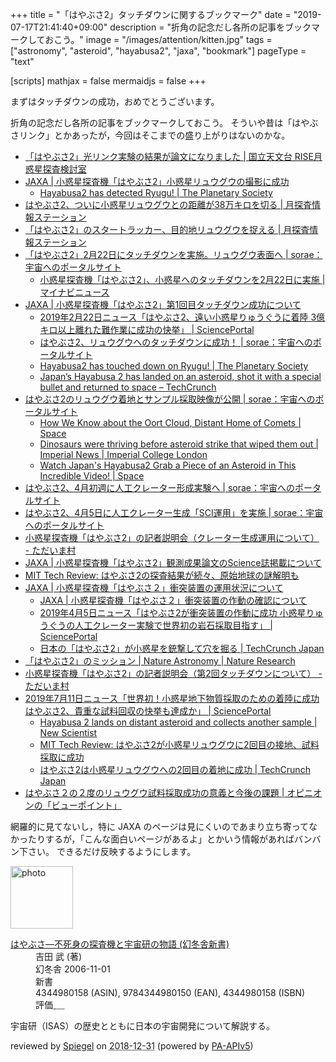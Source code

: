 +++
title = "「はやぶさ2」タッチダウンに関するブックマーク"
date =  "2019-07-17T21:41:40+09:00"
description = "折角の記念だし各所の記事をブックマークしておこう。"
image = "/images/attention/kitten.jpg"
tags = ["astronomy", "asteroid", "hayabusa2", "jaxa", "bookmark"]
pageType = "text"

[scripts]
  mathjax = false
  mermaidjs = false
+++

まずはタッチダウンの成功，おめでとうございます。

折角の記念だし各所の記事をブックマークしておこう。
そういや昔は「はやぶさリンク」とかあったが，今回はそこまでの盛り上がりはないのかな。

- [「はやぶさ2」光リンク実験の結果が論文になりました | 国立天文台 RISE月惑星探査検討室](http://www.miz.nao.ac.jp/rise/content/news/topic_20170110)
- [JAXA | 小惑星探査機「はやぶさ2」小惑星リュウグウの撮影に成功](http://www.jaxa.jp/press/2018/03/20180301_hayabusa2_j.html)
    - [Hayabusa2 has detected Ryugu! | The Planetary Society](http://www.planetary.org/blogs/emily-lakdawalla/2018/0301-hayabusa2-has-detected-ryugu.html)
- [はやぶさ2、ついに小惑星リュウグウとの距離が38万キロを切る  |   月探査情報ステーション](https://moonstation.jp/blog/asteroidexp/hayabusa2/distance-between-hayabusa2-and-destination-ryugu-now-below-380000-km)
- [「はやぶさ2」のスタートラッカー、目的地リュウグウを捉える  |   月探査情報ステーション](https://moonstation.jp/blog/asteroidexp/hayabusa2/star-tracker-onboard-hayabusa2-captures-asteroid-ryugu)
- [「はやぶさ2」2月22日にタッチダウンを実施。リュウグウ表面へ | sorae：宇宙へのポータルサイト](https://sorae.info/030201/2019_2_7_haya2.html)
    - [小惑星探査機「はやぶさ2」、小惑星へのタッチダウンを2月22日に実施 | マイナビニュース](https://news.mynavi.jp/article/20190206-768084/)
- [JAXA | 小惑星探査機「はやぶさ2」第1回目タッチダウン成功について](http://www.jaxa.jp/press/2019/02/20190222a_j.html)
    - [2019年2月22日ニュース「はやぶさ2、遠い小惑星りゅうぐうに着陸 3億キロ以上離れた難作業に成功の快挙」 | SciencePortal](https://scienceportal.jst.go.jp/news/newsflash_review/newsflash/2019/02/20190222_01.html)
    - [はやぶさ2、リュウグウへのタッチダウンに成功！ | sorae：宇宙へのポータルサイト](https://sorae.info/030201/2019_02_22_haya2.html)
    - [Hayabusa2 has touched down on Ryugu! | The Planetary Society](http://www.planetary.org/blogs/jason-davis/hayabusa2-touches-down.html)
    - [Japan’s Hayabusa 2 has landed on an asteroid, shot it with a special bullet and returned to space – TechCrunch](https://techcrunch.com/2019/02/21/japans-hayabusa-2-has-landed-on-an-asteroid-shot-it-with-a-special-bullet-and-returned-to-space/)
- [はやぶさ2のリュウグウ着地とサンプル採取映像が公開 | sorae：宇宙へのポータルサイト](https://sorae.info/030201/2019_03_05_haya2.html)
    - [How We Know about the Oort Cloud, Distant Home of Comets | Space](https://www.space.com/what-is-the-oort-cloud.html)
    - [Dinosaurs were thriving before asteroid strike that wiped them out | Imperial News | Imperial College London](https://www.imperial.ac.uk/news/190446/dinosaurs-were-thriving-before-asteroid-strike/)
    - [Watch Japan's Hayabusa2 Grab a Piece of an Asteroid in This Incredible Video! | Space](https://www.space.com/hayabusa2-asteroid-ryugu-sampling-video.html)
- [はやぶさ2、4月初週に人工クレーター形成実験へ | sorae：宇宙へのポータルサイト](https://sorae.info/030201/2019_03_05_haya.html)
- [はやぶさ2、4月5日に人工クレーター生成「SCI運用」を実施 | sorae：宇宙へのポータルサイト](https://sorae.info/030201/2019_03_18_haya2.html)
- [小惑星探査機「はやぶさ2」の記者説明会（クレーター生成運用について） - ただいま村](http://ima.hatenablog.jp/entry/2019/03/18/150000)
- [JAXA | 小惑星探査機「はやぶさ2」観測成果論文のScience誌掲載について](http://www.jaxa.jp/press/2019/03/20190320a_j.html)
- [MIT Tech Review: はやぶさ2の探査結果が続々、原始地球の謎解明も](https://www.technologyreview.jp/s/131880/ryugu-is-a-heap-of-space-rubble-that-might-unlock-the-mysteries-of-water-on-earth/)
- [JAXA | 小惑星探査機「はやぶさ２」衝突装置の運用状況について](http://www.jaxa.jp/press/2019/04/20190405a_j.html)
    - [JAXA | 小惑星探査機「はやぶさ２」衝突装置の作動の確認について](http://www.jaxa.jp/press/2019/04/20190405b_j.html)
    - [2019年4月5日ニュース「はやぶさ2が衝突装置の作動に成功 小惑星りゅうぐうの人工クレーター実験で世界初の岩石採取目指す」 | SciencePortal](https://scienceportal.jst.go.jp/news/newsflash_review/newsflash/2019/04/20190405_01.html)
    - [日本の「はやぶさ2」が小惑星を銃撃して穴を掘る  |  TechCrunch Japan](https://jp.techcrunch.com/2019/04/05/2019-04-04-japans-hayabusa-2-probe-is-blasting-a-hole-in-an-asteroid-tonight-and-thats-awesome/)
- [「はやぶさ2」のミッション | Nature Astronomy | Nature Research](https://www.natureasia.com/ja-jp/natastron/specials)
- [小惑星探査機「はやぶさ2」の記者説明会（第2回タッチダウンについて） - ただいま村](http://ima.hatenablog.jp/entry/2019/07/09/103000)
- [2019年7月11日ニュース「世界初！小惑星地下物質採取のための着陸に成功 はやぶさ2、貴重な試料回収の快挙も達成か」 | SciencePortal](https://scienceportal.jst.go.jp/news/newsflash_review/newsflash/2019/07/20190711_01.html)
    - [Hayabusa 2 lands on distant asteroid and collects another sample | New Scientist](https://www.newscientist.com/article/2209567-hayabusa-2-lands-on-distant-asteroid-and-collects-another-sample/)
    - [MIT Tech Review: はやぶさ2が小惑星リュウグウに2回目の接地、試料採取に成功](https://www.technologyreview.jp/nl/a-japanese-spacecraft-just-grabbed-more-rocks-from-the-asteroid-ryugu/)
    - [はやぶさ2は小惑星リュウグウへの2回目の着地に成功  |  TechCrunch Japan](https://jp.techcrunch.com/2019/07/12/2019-07-11-hayabusa2-lands-on-an-asteroid-and-sends-back-amazing-pictures-to-prove-it/)
- [はやぶさ２の２度のリュウグウ試料採取成功の意義と今後の課題 | オピニオンの「ビューポイント」](https://vpoint.jp/column/hiroi/140225.html)


網羅的に見てないし，特に JAXA のページは見にくいのであまり立ち寄ってなかったりするが，「こんな面白いページがあるよ」とかいう情報があればバンバン下さい。
できるだけ反映するようにします。

[はやぶさ2]: http://www.hayabusa2.jaxa.jp/ "JAXA Hayabusa2 Project"

<div class="hreview">
  <div class="photo"><a class="item url" href="https://www.amazon.co.jp/dp/4344980158?tag=baldandersinf-22&linkCode=ogi&th=1&psc=1"><img src="https://m.media-amazon.com/images/I/41pq6GlY+GL._SL160_.jpg" width="100" alt="photo"></a></div>
  <dl class="fn">
    <dt><a href="https://www.amazon.co.jp/dp/4344980158?tag=baldandersinf-22&linkCode=ogi&th=1&psc=1">はやぶさ―不死身の探査機と宇宙研の物語 (幻冬舎新書)</a></dt>
    <dd>吉田 武 (著)</dd>
    <dd>幻冬舎 2006-11-01</dd>
    <dd>新書</dd>
    <dd>4344980158 (ASIN), 9784344980150 (EAN), 4344980158 (ISBN)</dd>
    <dd>評価<abbr class="rating fa-sm" title="4">&nbsp;<i class="fas fa-star"></i>&nbsp;<i class="fas fa-star"></i>&nbsp;<i class="fas fa-star"></i>&nbsp;<i class="fas fa-star"></i>&nbsp;<i class="far fa-star"></i></abbr></dd>
  </dl>
  <p class="description">宇宙研（ISAS）の歴史とともに日本の宇宙開発について解説する。</p>
  <p class="powered-by">reviewed by <a href='#maker' class='reviewer'>Spiegel</a> on <abbr class="dtreviewed" title="2018-12-31">2018-12-31</abbr> (powered by <a href="https://affiliate.amazon.co.jp/assoc_credentials/home">PA-APIv5</a>)</p>
</div>
